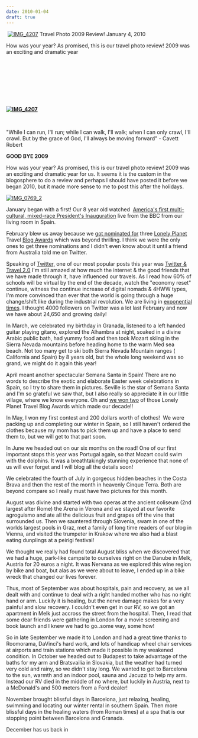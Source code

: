 ```yaml
---
date: 2010-01-04
draft: true
---
```


  [![IMG_4207](https://soultravelers3.typepad.com/.a/6a00e5502a950788330120a7a338c5970b-200wi)](http://soultravelers3.typepad.com/.a/6a00e5502a950788330120a7a338c5970b-pi) Travel Photo 2009 Review! January 4, 2010

How was your year? As promised, this is our travel photo review! 2009 was an exciting and dramatic year

 

 

 

 

<!--more-->

**[![IMG_4207](http://soultravelers3.typepad.com/.a/6a00e5502a950788330120a7a326d3970b-500wi)](http://soultravelers3.typepad.com/.a/6a00e5502a950788330120a7a326d3970b-pi)**

 

"While I can run, I'll run; while I can walk, I'll walk; when I can only crawl, I'll crawl. But by the grace of God, I'll always be moving forward" - Cavett Robert

**GOOD BYE 2009**

How was your year? As promised, this is our travel photo review! 2009 was an exciting and dramatic year for us. It seems it is the custom in the blogosphere to do a review and perhaps I should have posted it before we began 2010, but it made more sense to me to post this after the holidays.

[![IMG_0769_2](http://soultravelers3.typepad.com/.a/6a00e5502a95078833012876a5aa75970c-500wi)](http://soultravelers3.typepad.com/.a/6a00e5502a95078833012876a5aa75970c-pi)

January began with a first! Our 8 year old watched  [America's first multi-cultural, mixed-race President's Inauguration](http://soultravelers3new.local/2009/01/family-travel-photospain-obama-inauguration-09.html#more) live from the BBC from our living room in Spain.

February blew us away because we [got nominated for](http://soultravelers3new.local/2009/02/omg-soultravelers3-got-3-lonely-planet-nominations.html#more) three [Lonely Planet](http://www.lonelyplanet.com/destinations) Travel [Blog Awards](http://www.lonelyplanet.com/destinations) which was beyond thrilling. I think we were the only ones to get three nominations and I didn't even know about it until a friend from Australia told me on Twitter.

Speaking of [Twitter,](http://twitter.com/soultravelers3) one of our most popular posts this year was [Twitter & Travel 2.0](http://soultravelers3new.local/2009/02/twitter-travel-20.html#more) I'm still amazed at how much the internet & the good friends that we have made through it, have influenced our travels. As I read how 60% of schools will be virtual by the end of the decade, watch the "economy reset" continue, witness the continue increase of digital nomads & 4HWW types, I'm more convinced than ever that the world is going through a huge change/shift like during the industrial revolution. We are living in [exponential times](http://soultravelers3new.local/education.html). I thought 4000 followers on Twitter was a lot last February and now we have about 24,650 and growing daily!

In March, we celebrated my birthday in Granada, listened to a left handed guitar playing gitano, explored the Alhambra at night, soaked in a divine Arabic public bath, had yummy food and then took Mozart skiing in the Sierra Nevada mountains before heading home to the warm Med sea beach. Not too many get to ski both Sierra Nevada Mountain ranges ( California and Spain) by 8 years old, but the whole long weekend was so grand, we might do it again this year!

April meant another spectacular Semana Santa in Spain! There are no words to describe the exotic and elaborate Easter week celebrations in Spain, so I try to share them in pictures. Seville is the star of Semana Santa and I'm so grateful we saw that, but I also really so appreciate it in our little village, where we know everyone. Oh and [we won two](http://soultravelers3new.local/2009/04/soultravelers3-won-2-lonely-planet-travel-awards-thank-you.html) of those Lonely Planet Travel Blog Awards which made our decade!!

In May, I won my first contest and 200 dollars worth of clothes!  We were packing up and completing our winter in Spain, so I still haven't ordered the clothes because my mom has to pick them up and have a place to send them to, but we will get to that part soon.

In June we headed out on our six months on the road! One of our first important stops this year was Portugal again, so that Mozart could swim with the dolphins. It was a breathtakingly stunning experience that none of us will ever forget and I will blog all the details soon!

We celebrated the fourth of July in gorgeous hidden beaches in the Costa Brava and then the rest of the month in heavenly Cinque Terra. Both are beyond compare so I really must have two pictures for this month.

August was divine and started with two operas at the ancient coliseum (2nd largest after Rome) the Arena in Verona and we stayed at our favorite agroguismo and ate all the delicious fruit and grapes off the vine that surrounded us. Then we sauntered through Slovenia, swam in one of the worlds largest pools in Graz, met a family of long time readers of our blog in Vienna, and visited the trumpeter in Krakow where we also had a blast eating dunplings at a peirigi festival!

We thought we really had found total August bliss when we discovered that we had a huge, park-like campsite to ourselves right on the Danube in Melk, Austria for 20 euros a night. It was Nervana as we explored this wine region by bike and boat, but alas as we were about to leave, I ended up in a bike wreck that changed our lives forever.

Thus, most of September was about hospitals, pain and recovery, as we all dealt with and continue to deal with a right handed mother who has no right hand or arm. Luckily it is healing, but the nerve damage makes for a very painful and slow recovery. I couldn't even get in our RV, so we got an apartment in Melk just accross the street from the hospital. Then, I read that some dear friends were gathering in London for a movie screening and book launch and I knew we had to go..some way, some how!

So in late September we made it to London and had a great time thanks to Roomorama, DaVinci's hard work, and lots of handicap wheel chair services at airports and train stations which made it possible in my weakened condition. In October we headed out to Budapest to take advantage of the baths for my arm and Bratsvailia in Slovakia, but the weather had turned very cold and rainy, so we didn't stay long. We wanted to get to Barcelona to the sun, warmth and an indoor pool, sauna and Jacuzzi to help my arm. Instead our RV died in the middle of no where, but luckily in Austria, next to a McDonald's and 500 meters from a Ford dealer!

November brought blissful days in Barcelona, just relaxing, healing, swimming and locating our winter rental in southern Spain. Then more blissful days in the healing waters (from Roman times) at a spa that is our stopping point between Barcelona and Granada.

December has us back in
